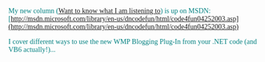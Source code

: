 <font face="Verdana" color="teal">My new column ([Want to know what I am listening to](http://msdn.microsoft.com/library/en-us/dncodefun/html/code4fun04252003.asp)) is up on MSDN: [http://msdn.microsoft.com/library/en-us/dncodefun/html/code4fun04252003.asp](http://msdn.microsoft.com/library/en-us/dncodefun/html/code4fun04252003.asp)

<font face="Verdana" color="teal">I cover different ways to use the new WMP Blogging Plug-In from your .NET code (and VB6 actually!)...